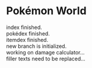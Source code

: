 # Pokémon World
index finished.  
pokédex finished.  
itemdex finished.  
new branch is initialized.  
working on damage calculator...  
filler texts need to be replaced...
